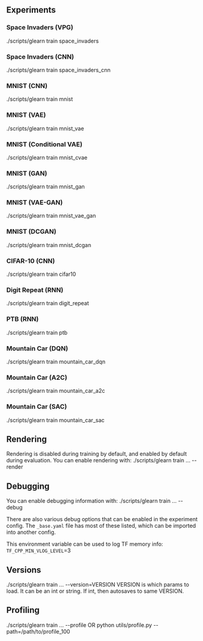 ## Experiments

### Space Invaders (VPG)
./scripts/glearn train space_invaders

### Space Invaders (CNN)
./scripts/glearn train space_invaders_cnn

### MNIST (CNN)
./scripts/glearn train mnist

### MNIST (VAE)
./scripts/glearn train mnist_vae

### MNIST (Conditional VAE)
./scripts/glearn train mnist_cvae

### MNIST (GAN)
./scripts/glearn train mnist_gan

### MNIST (VAE-GAN)
./scripts/glearn train mnist_vae_gan

### MNIST (DCGAN)
./scripts/glearn train mnist_dcgan

### CIFAR-10 (CNN)
./scripts/glearn train cifar10

### Digit Repeat (RNN)
./scripts/glearn train digit_repeat

### PTB (RNN)
./scripts/glearn train ptb

### Mountain Car (DQN)
./scripts/glearn train mountain_car_dqn

### Mountain Car (A2C)
./scripts/glearn train mountain_car_a2c

### Mountain Car (SAC)
./scripts/glearn train mountain_car_sac


## Rendering

Rendering is disabled during training by default, and enabled by default during evaluation.
You can enable rendering with:
./scripts/glearn train ... --render


## Debugging

You can enable debugging information with:
./scripts/glearn train ... --debug

There are also various debug options that can be enabled in the experiment config.
The `_base.yaml` file has most of these listed, which can be imported into another config.

This environment variable can be used to log TF memory info:
`TF_CPP_MIN_VLOG_LEVEL`=3


## Versions

./scripts/glearn train ... --version=VERSION
VERSION is which params to load.  It can be an int or string.  If int, then autosaves to same VERSION.


## Profiling

./scripts/glearn train ... --profile
 OR
python utils/profile.py --path=/path/to/profile_100
